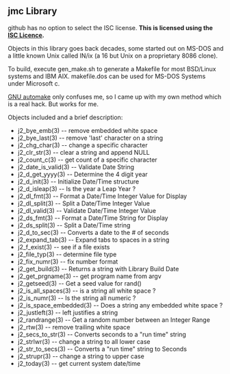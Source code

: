 ## jmc Library

github has no option to select the ISC license.
**This is licensed using the [ISC Licence](https://en.wikipedia.org/wiki/ISC_license).**

Objects in this library goes back decades, some started out on MS-DOS
and a little known Unix called IN/ix (a 16 but Unix on a proprietary
8086 clone).

To build, execute gen_make.sh to generate a Makefile for most
BSD/Linux systems and IBM AIX.  makefile.dos can be used for MS-DOS
Systems under Microsoft c.

[GNU automake](https://en.wikipedia.org/wiki/Automake)
only confuses me, so I came up with my own method which
is a real hack.  But works for me.

Objects included and a brief description:

* j2_bye_emb(3) -- remove embedded white space
* j2_bye_last(3) -- remove 'last' character on a string
* j2_chg_char(3) -- change a specific character
* j2_clr_str(3) -- clear a string and append NULL
* j2_count_c(3) -- get count of a specific character
* j2_date_is_valid(3) -- Validate Date String
* j2_d_get_yyyy(3) -- Determine the 4 digit year
* j2_d_init(3) -- Initialize Date/Time structure
* j2_d_isleap(3) -- Is the year a Leap Year ?
* j2_dl_fmt(3) -- Format a Date/Time Integer Value for Display
* j2_dl_split(3) -- Split a Date/Time Integer Value
* j2_dl_valid(3) -- Validate Date/Time Integer Value
* j2_ds_fmt(3) -- Format a Date/Time String for Display
* j2_ds_split(3) -- Split a Date/Time string
* j2_d_to_sec(3) -- Converts a date to the # of seconds 
* j2_expand_tab(3) -- Expand tabs to spaces in a string
* j2_f_exist(3) -- see if a file exists
* j2_file_typ(3) -- determine file type
* j2_fix_numr(3) -- fix number format
* j2_get_build(3) -- Returns a string with Library Build Date
* j2_get_prgname(3) -- get program name from argv
* j2_getseed(3) -- Get a seed value for rand()
* j2_is_all_spaces(3) -- is a string all white space ?
* j2_is_numr(3) -- Is the string all numeric ?
* j2_is_space_embedded(3) -- Does a string any embedded white space ?
* j2_justleft(3) -- left justifies a string
* j2_randrange(3) -- Get a random number between an Integer Range
* j2_rtw(3) -- remove trailing white space
* j2_secs_to_str(3) -- Converts seconds to a "run time" string
* j2_strlwr(3) -- change a string to all lower case
* j2_str_to_secs(3) -- Converts a "run time" string to Seconds
* j2_strupr(3) -- change a string to upper case
* j2_today(3) -- get current system date/time


